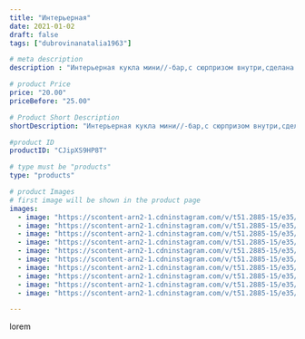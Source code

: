 ```yaml
---
title: "Интерьерная"
date: 2021-01-02
draft: false
tags: ["dubrovinanatalia1963"]

# meta description
description : "Интерьерная кукла мини//-бар,с сюрпризом внутри,сделана на заказ.Высота куклы в сидячем положении 50 см,высота всей куклы 70 см."

# product Price
price: "20.00"
priceBefore: "25.00"

# Product Short Description
shortDescription: "Интерьерная кукла мини//-бар,с сюрпризом внутри,сделана на заказ.Высота куклы в сидячем положении 50 см,высота всей куклы 70 см."

#product ID
productID: "CJipXS9HP8T"

# type must be "products"
type: "products"

# product Images
# first image will be shown in the product page
images:
  - image: "https://scontent-arn2-1.cdninstagram.com/v/t51.2885-15/e35/134466311_215555973572296_7805887241382488235_n.jpg?_nc_ht=scontent-arn2-1.cdninstagram.com&_nc_cat=104&_nc_ohc=ZZHnvcNOTQMAX8nBze0&se=7&tp=1&oh=1ea184c43af14c75c71679cbbccb5a89&oe=605B0295&ig_cache_key=MjQ3NzcyNDY2MjMxNjgwNTA1OQ%3D%3D.2"
  - image: "https://scontent-arn2-1.cdninstagram.com/v/t51.2885-15/e35/134712469_435415507636537_2268046307889104576_n.jpg?_nc_ht=scontent-arn2-1.cdninstagram.com&_nc_cat=101&_nc_ohc=1dfJ3ylUnkgAX_hmf7q&se=7&tp=1&oh=1de383339430fdc6994078fd5c6c56a1&oe=605C2887&ig_cache_key=MjQ3NzcyNDY2MjI5MTUwMDc1NQ%3D%3D.2"
  - image: "https://scontent-arn2-1.cdninstagram.com/v/t51.2885-15/e35/134684235_446339853067257_3168862597538120909_n.jpg?_nc_ht=scontent-arn2-1.cdninstagram.com&_nc_cat=109&_nc_ohc=b3W-iPnN_DcAX8Q1Sbc&se=7&tp=1&oh=609cda1954c8af02df1bac1916d12e71&oe=605AC3D0&ig_cache_key=MjQ3NzcyNDY2MjI2NjM2NDczMw%3D%3D.2"
  - image: "https://scontent-arn2-1.cdninstagram.com/v/t51.2885-15/e35/134939040_425972201879359_607228157360842724_n.jpg?_nc_ht=scontent-arn2-1.cdninstagram.com&_nc_cat=107&_nc_ohc=vxZ-kn7DkgkAX8BtiMo&se=7&tp=1&oh=dc208728ad8b001c988b966215c9e8fd&oe=605D2118&ig_cache_key=MjQ3NzcyNDY2MjI1ODA2NzU0Mw%3D%3D.2"
  - image: "https://scontent-arn2-1.cdninstagram.com/v/t51.2885-15/e35/134835067_188815492989414_3383880193019058597_n.jpg?_nc_ht=scontent-arn2-1.cdninstagram.com&_nc_cat=106&_nc_ohc=vn2atPEU80MAX_hrHab&se=7&tp=1&oh=898709912877165ec1af8ac6e1d5cb93&oe=605AE057&ig_cache_key=MjQ3NzcyNDY2MjI4MzIxNTU4MQ%3D%3D.2"
  - image: "https://scontent-arn2-1.cdninstagram.com/v/t51.2885-15/e35/134739573_395805764823082_6584473173980338191_n.jpg?_nc_ht=scontent-arn2-1.cdninstagram.com&_nc_cat=110&_nc_ohc=rmc6ubjVXwkAX-oJY4f&se=7&tp=1&oh=c3ad5ae5b07cf3037d79887408a0071f&oe=605B81DF&ig_cache_key=MjQ3NzcyNDY2MjM0MjA2NTg4OA%3D%3D.2"
  - image: "https://scontent-arn2-1.cdninstagram.com/v/t51.2885-15/e35/135330903_221057472855107_3175966271907509816_n.jpg?_nc_ht=scontent-arn2-1.cdninstagram.com&_nc_cat=111&_nc_ohc=j4QTiNVgDxYAX8Wh3_f&se=7&tp=1&oh=3187ce92d1154fb24b4178f1f0487883&oe=6059C6F8&ig_cache_key=MjQ3NzcyNDY2MjMzMzUxNDU4Nw%3D%3D.2"
  - image: "https://scontent-arn2-1.cdninstagram.com/v/t51.2885-15/e35/134767428_697012731188419_3438758336082543051_n.jpg?_nc_ht=scontent-arn2-1.cdninstagram.com&_nc_cat=107&_nc_ohc=75RfIfUBkIUAX89oTqj&se=7&tp=1&oh=cfeb8a7f6ef28e79cda814780386b064&oe=605A5EE8&ig_cache_key=MjQ3NzcyNDY2MjMwODM5MDk1Mg%3D%3D.2"
  - image: "https://scontent-arn2-1.cdninstagram.com/v/t51.2885-15/e35/134240917_896546611085269_4258760974498257559_n.jpg?_nc_ht=scontent-arn2-1.cdninstagram.com&_nc_cat=101&_nc_ohc=iTywJpbKapwAX-U786O&se=7&tp=1&oh=af1bf7df8e975d67e77a5efec45d9584&oe=605CCFB0&ig_cache_key=MjQ3NzcyNDY2MjI4MzI0MzQ2Ng%3D%3D.2"
  - image: "https://scontent-arn2-1.cdninstagram.com/v/t51.2885-15/e35/133963710_465859581094714_9184919719898342305_n.jpg?_nc_ht=scontent-arn2-1.cdninstagram.com&_nc_cat=110&_nc_ohc=RqKaBrmxyOEAX9M8kKm&se=7&tp=1&oh=e79e9cafbab713b3474f1631648a6d5a&oe=605D70EB&ig_cache_key=MjQ3NzcyNDY2MjMwMDAxNzE2Mg%3D%3D.2"

---
```

lorem
